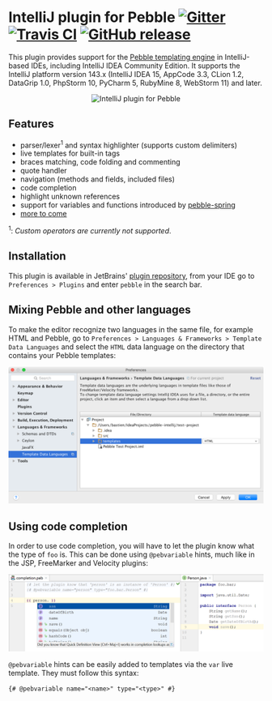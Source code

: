 # IntelliJ plugin for Pebble [![Gitter](https://badges.gitter.im/bjansen/pebble-intellij.svg)](https://gitter.im/bjansen/pebble-intellij) [![Travis CI](https://travis-ci.org/bjansen/pebble-intellij.svg?branch=master)](https://travis-ci.org/bjansen/pebble-intellij) [![GitHub release](https://img.shields.io/github/release/bjansen/pebble-intellij.svg)]()

This plugin provides support for the 
[Pebble templating engine](https://github.com/PebbleTemplates/pebble) in 
IntelliJ-based IDEs, including IntelliJ IDEA Community Edition. It supports
the IntelliJ platform version 143.x (IntelliJ IDEA 15, AppCode 3.3, CLion 1.2,
DataGrip 1.0, PhpStorm 10, PyCharm 5, RubyMine 8, WebStorm 11) and later.

<p align="center">
  <img src="https://github.com/bjansen/pebble-intellij/raw/master/images/plugin.png" 
       width="594" alt="IntelliJ plugin for Pebble"/>
<p>

## Features

* parser/lexer<sup>1</sup> and syntax highlighter (supports custom delimiters)
* live templates for built-in tags
* braces matching, code folding and commenting
* quote handler
* navigation (methods and fields, included files)
* code completion
* highlight unknown references
* support for variables and functions introduced by [pebble-spring](http://www.mitchellbosecke.com/pebble/documentation/guide/spring-integration)
* [more to come](https://github.com/bjansen/pebble-intellij/issues?utf8=%E2%9C%93&q=is%3Aissue%20is%3Aopen%20label%3At-feature)

<sup>1</sup>: *Custom operators are currently not supported*.

## Installation

This plugin is available in JetBrains' [plugin repository](https://plugins.jetbrains.com/idea/plugin/9407-pebble),
from your IDE go to `Preferences > Plugins` and enter `pebble` in the search bar.

## Mixing Pebble and other languages

To make the editor recognize two languages in the same file, for example HTML 
and Pebble, go to `Preferences > Languages & Frameworks > Template Data Languages`
and select the `HTML` data language on the directory that contains your Pebble
templates:

![Template data languages settings](images/settings.png)

## Using code completion

In order to use code completion, you will have to let the plugin know what the type
of `foo` is. This can be done using `@pebvariable` hints, much like in the JSP, FreeMarker
and Velocity plugins:

![Code completion](images/completion.png)

`@pebvariable` hints can be easily added to templates via the `var` live template. They must
follow this syntax:

    {# @pebvariable name="<name>" type="<type>" #}
